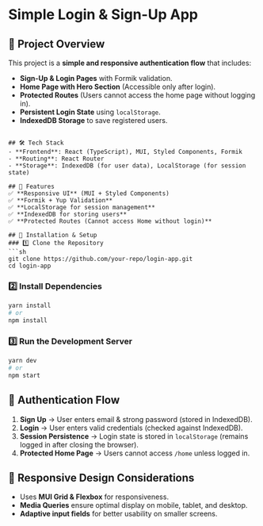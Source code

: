 # Simple Login & Sign-Up App

## 🚀 Project Overview
This project is a **simple and responsive authentication flow** that includes:
- **Sign-Up & Login Pages** with Formik validation.
- **Home Page with Hero Section** (Accessible only after login).
- **Protected Routes** (Users cannot access the home page without logging in).
- **Persistent Login State** using `localStorage`.
- **IndexedDB Storage** to save registered users.

```

## 🛠 Tech Stack
- **Frontend**: React (TypeScript), MUI, Styled Components, Formik
- **Routing**: React Router
- **Storage**: IndexedDB (for user data), LocalStorage (for session state)

## 📌 Features
✅ **Responsive UI** (MUI + Styled Components)  
✅ **Formik + Yup Validation**  
✅ **LocalStorage for session management**  
✅ **IndexedDB for storing users**  
✅ **Protected Routes (Cannot access Home without login)**

## 🚀 Installation & Setup
### 1️⃣ Clone the Repository
```sh
git clone https://github.com/your-repo/login-app.git
cd login-app
```

### 2️⃣ Install Dependencies
```sh
yarn install
# or
npm install
```

### 3️⃣ Run the Development Server
```sh
yarn dev
# or
npm start
```

## 🔐 Authentication Flow
1. **Sign Up** → User enters email & strong password (stored in IndexedDB).
2. **Login** → User enters valid credentials (checked against IndexedDB).
3. **Session Persistence** → Login state is stored in `localStorage` (remains logged in after closing the browser).
4. **Protected Home Page** → Users cannot access `/home` unless logged in.

## 📱 Responsive Design Considerations
- Uses **MUI Grid & Flexbox** for responsiveness.
- **Media Queries** ensure optimal display on mobile, tablet, and desktop.
- **Adaptive input fields** for better usability on smaller screens.


